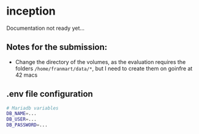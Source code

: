 # inception

Documentation not ready yet...

## Notes for the submission:

- Change the directory of the volumes, as the evaluation requires the folders `/home/franmart/data/*`, but I need to create them on goinfre at 42 macs

## .env file configuration

```bash
# Mariadb variables
DB_NAME=...
DB_USER=...
DB_PASSWORD=...
```
